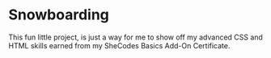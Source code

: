 # Snowboarding
 
This fun little project, is just a way for me to show off my advanced CSS and HTML skills earned from my SheCodes Basics Add-On Certificate.
